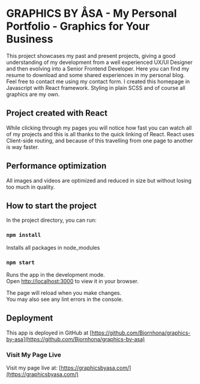 # GRAPHICS BY ÅSA - My Personal Portfolio - Graphics for Your Business

This project showcases my past and present projects, giving a good understanding of my development from a well experienced UX/UI Designer and then evolving into a Senior Frontend Developer. Here you can find my resume to download and some shared experiences in my personal blog. Feel free to contact me using my contact form. I created this homepage in Javascript with React framework. Styling in plain SCSS and of course all graphics are my own.

## Project created with React

While clicking through my pages you will notice how fast you can watch all of my projects and this is all thanks to the quick linking of React. React uses Client-side routing, and because of this travelling from one page to another is way faster.

## Performance optimization

All images and videos are optimized and reduced in size but without losing too much in quality.

## How to start the project

In the project directory, you can run:

### `npm install`

Installs all packages in node_modules

### `npm start`

Runs the app in the development mode.\
Open [http://localhost:3000](http://localhost:3000) to view it in your browser.

The page will reload when you make changes.\
You may also see any lint errors in the console.

## Deployment

This app is deployed in GitHub at [https://github.com/Bjornhona/graphics-by-asa](https://github.com/Bjornhona/graphics-by-asa)

### Visit My Page Live

Visit my page live at: [https://graphicsbyasa.com/](https://graphicsbyasa.com/)
